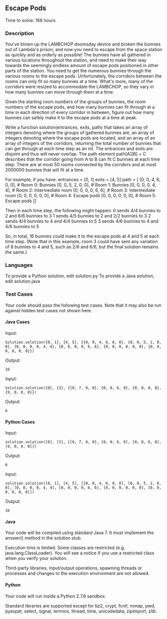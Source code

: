 ## Escape Pods

Time to solve: 168 hours.

### Description
You've blown up the LAMBCHOP doomsday device and broken the bunnies out of Lambda's prison,
  and now you need to escape from the space station as quickly and as orderly as possible!
  The bunnies have all gathered in various locations throughout the station,
  and need to make their way towards the seemingly endless amount of escape pods positioned
  in other parts of the station.
  You need to get the numerous bunnies through the various rooms to the escape pods.
  Unfortunately, the corridors between the rooms can only fit so many bunnies at a time.
  What's more, many of the corridors were resized to accommodate the LAMBCHOP,
  so they vary in how many bunnies can move through them at a time.

  Given the starting room numbers of the groups of bunnies,
  the room numbers of the escape pods,
  and how many bunnies can fit through at a time in each direction of every corridor in between,
  figure out how many bunnies can safely make it to the escape pods at a time at peak.

  Write a function solution(entrances, exits, path) that takes
  an array of integers denoting where the groups of gathered bunnies are,
  an array of integers denoting where the escape pods are located,
  and an array of an array of integers of the corridors,
  returning the total number of bunnies that can get through at each time step as an int.
  The entrances and exits are disjoint and thus will never overlap.
  The path element path[A][B] = C describes that the corridor going from A to B can fit C bunnies at each time step.
  There are at most 50 rooms connected by the corridors and at most 2000000 bunnies that will fit at a time.

  For example, if you have:
  entrances = [0, 1]
  exits = [4, 5]
  path = [
  [0, 0, 4, 6, 0, 0],  # Room 0: Bunnies
  [0, 0, 5, 2, 0, 0],  # Room 1: Bunnies
  [0, 0, 0, 0, 4, 4],  # Room 2: Intermediate room
  [0, 0, 0, 0, 6, 6],  # Room 3: Intermediate room
  [0, 0, 0, 0, 0, 0],  # Room 4: Escape pods
  [0, 0, 0, 0, 0, 0],  # Room 5: Escape pods
  ]]
  
  Then in each time step, the following might happen:
  0 sends 4/4 bunnies to 2 and 6/6 bunnies to 3
  1 sends 4/5 bunnies to 2 and 2/2 bunnies to 3
  2 sends 4/4 bunnies to 4 and 4/4 bunnies to 5
  3 sends 4/6 bunnies to 4 and 4/6 bunnies to 5

  So, in total, 16 bunnies could make it to the escape pods at 4 and 5 at each time step.
  (Note that in this example, room 3 could have sent any variation of 8 bunnies to 4 and 5,
  such as 2/6 and 6/6, but the final solution remains the same.)

### Languages
To provide a Python solution, edit solution.py
To provide a Java solution, edit solution.java

### Test Cases
Your code should pass the following test cases.
Note that it may also be run against hidden test cases not shown here.

#### Java Cases
Input:
```
Solution.solution({0, 1}, {4, 5}, {{0, 0, 4, 6, 0, 0}, {0, 0, 5, 2, 0, 0}, {0, 0, 0, 0, 4, 4}, {0, 0, 0, 0, 6, 6}, {0, 0, 0, 0, 0, 0}, {0, 0, 0, 0, 0, 0}})
```
Output:
```
16
```

Input:
```
Solution.solution({0}, {3}, {{0, 7, 0, 0}, {0, 0, 6, 0}, {0, 0, 0, 8}, {9, 0, 0, 0}})
```
Output:
```
6
```
#### Python Cases
Input:
```
solution.solution([0], [3], [[0, 7, 0, 0], [0, 0, 6, 0], [0, 0, 0, 8], [9, 0, 0, 0]])
```
Output:
```
6
```

Input:
```
solution.solution([0, 1], [4, 5], [[0, 0, 4, 6, 0, 0], [0, 0, 5, 2, 0, 0], [0, 0, 0, 0, 4, 4], [0, 0, 0, 0, 6, 6], [0, 0, 0, 0, 0, 0], [0, 0, 0, 0, 0, 0]])
```
Output:
```
16
```

#### Java
Your code will be compiled using standard Java 7. It must implement the answer() method in the solution stub.

Execution time is limited. Some classes are restricted (e.g. java.lang.ClassLoader). You will see a notice if you use a restricted class when you verify your solution.

Third-party libraries, input/output operations, spawning threads or processes and changes to the execution environment are not allowed.

#### Python
Your code will run inside a Python 2.7.6 sandbox.

Standard libraries are supported except for bz2, crypt, fcntl, mmap, pwd, pyexpat, select, signal, termios, thread, time, unicodedata, zipimport, zlib.
